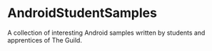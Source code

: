 # AndroidStudentSamples
A collection of interesting Android samples written by students and apprentices of The Guild.
